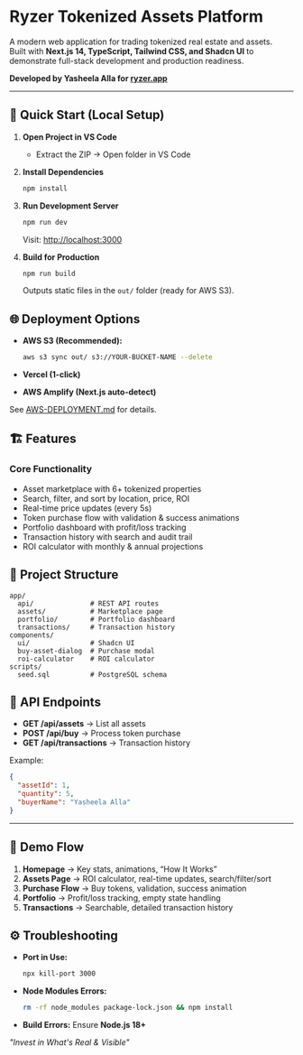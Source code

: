 # Ryzer Tokenized Assets Platform

A modern web application for trading tokenized real estate and assets.  
Built with **Next.js 14, TypeScript, Tailwind CSS, and Shadcn UI** to demonstrate full-stack development and production readiness.  

**Developed by Yasheela Alla for [ryzer.app](https://www.ryzer.app)**

---

## 🚀 Quick Start (Local Setup)

1. **Open Project in VS Code**
   - Extract the ZIP → Open folder in VS Code

2. **Install Dependencies**
   ```bash
   npm install

3. **Run Development Server**

   ```bash
   npm run dev
   ```

   Visit: [http://localhost:3000](http://localhost:3000)

4. **Build for Production**

   ```bash
   npm run build
   ```

   Outputs static files in the `out/` folder (ready for AWS S3).


## 🌐 Deployment Options

* **AWS S3 (Recommended):**

  ```bash
  aws s3 sync out/ s3://YOUR-BUCKET-NAME --delete
  ```
* **Vercel (1-click)**
* **AWS Amplify (Next.js auto-detect)**

See [AWS-DEPLOYMENT.md](./AWS-DEPLOYMENT.md) for details.


## 🏗️ Features

### Core Functionality

* Asset marketplace with 6+ tokenized properties
* Search, filter, and sort by location, price, ROI
* Real-time price updates (every 5s)
* Token purchase flow with validation & success animations
* Portfolio dashboard with profit/loss tracking
* Transaction history with search and audit trail
* ROI calculator with monthly & annual projections

## 📂 Project Structure

```
app/
  api/              # REST API routes
  assets/           # Marketplace page
  portfolio/        # Portfolio dashboard
  transactions/     # Transaction history
components/
  ui/               # Shadcn UI
  buy-asset-dialog  # Purchase modal
  roi-calculator    # ROI calculator
scripts/
  seed.sql          # PostgreSQL schema
```

## 📡 API Endpoints

* **GET /api/assets** → List all assets
* **POST /api/buy** → Process token purchase
* **GET /api/transactions** → Transaction history

Example:

```json
{
  "assetId": 1,
  "quantity": 5,
  "buyerName": "Yasheela Alla"
}
```

---

## 🎯 Demo Flow

1. **Homepage** → Key stats, animations, “How It Works”
2. **Assets Page** → ROI calculator, real-time updates, search/filter/sort
3. **Purchase Flow** → Buy tokens, validation, success animation
4. **Portfolio** → Profit/loss tracking, empty state handling
5. **Transactions** → Searchable, detailed transaction history


## ⚙️ Troubleshooting

* **Port in Use:**

  ```bash
  npx kill-port 3000
  ```
* **Node Modules Errors:**

  ```bash
  rm -rf node_modules package-lock.json && npm install
  ```
* **Build Errors:** Ensure **Node.js 18+**


*"Invest in What's Real & Visible"*

